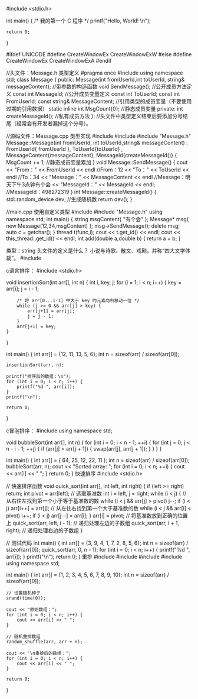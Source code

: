 #include <stdio.h>
 
int main()
{
    /* 我的第一个 C 程序 */
    printf("Hello, World! \n");
 
    return 0;
}


#ifdef UNICODE
#define CreateWindowEx  CreateWindowExW
#else
#define CreateWindowEx  CreateWindowExA
#endif

//头文件：Message.h  类型定义
#pragma once
#include <string>
using namespace std;
class Message
{
public:
	Message(int fromUserId,int toUserId, string& messageContent); //带参数的构造函数
	void SendMessage();  //公开成员方法定义
	const int MessageId;  //公开成员变量定义
	const int ToUserId;
	const int FromUserId;
	const string& MessageContent;  //引用类型的成员变量（不要使用过期的引用数据）
	static inline int MsgCount{0};  //静态成员变量
private:
	int createMessageId();  //私有成员方法
}; //头文件中类型定义结束后要添加分号结尾（经常会有开发者漏掉这个分号）。


//源码文件：Message.cpp  类型实现
#include <iostream>
#include <random>
#include "Message.h"
Message::Message(int fromUserId, int toUserId,string& messageContent) :
	FromUserId{ fromUserId },
	ToUserId{toUserId} ,
	MessageContent{messageContent},
	MessageId{createMessageId()} {
    MsgCount += 1; //静态成员变量累加
}
void Message::SendMessage() {
    cout << "From：" << FromUserId << endl  //From：12
    << "To：" << ToUserId << endl  //To：34
    << "Message：" << MessageContent << endl //Message：明天下午3点钟有个会
    << "MessageId：" << MessageId << endl;  //MessageId：498272319
}
int Message::createMessageId() {
    std::random_device dev;  //生成随机数
    return dev();
}


//main.cpp 使用自定义类型
#include <string>
#include "Message.h"
using namespace std;
int main() {
    string msgContent{ "有个会" };
    Message* msg{ new Message(12,34,msgContent) };
    msg->SendMessage();
    delete msg;
    auto c = getchar();
}
thread t(func,i);
cout << t.get_id() << endl; 
cout << this_thread::get_id() << endl; 
int add(double a,double b) {
    return a + b;
}

类型：string
头文件的定义是什么？
小说与诗歌、散文、戏剧，并称“四大文学体裁”。
#include <string>

c语言排序：
#include <stdio.h>

void insertionSort(int arr[], int n) {
    int i, key, j;
    for (i = 1; i < n; i++) {
        key = arr[i];
        j = i - 1;

        /* 将 arr[0...i-1] 中大于 key 的元素向右移动一位 */
        while (j >= 0 && arr[j] > key) {
            arr[j+1] = arr[j];
            j = j - 1;
        }
        arr[j+1] = key;
    }
}

int main() {
    int arr[] = {12, 11, 13, 5, 6};
    int n = sizeof(arr) / sizeof(arr[0]);

    insertionSort(arr, n);

    printf("排序后的数组：\n");
    for (int i = 0; i < n; i++) {
        printf("%d ", arr[i]);
    }
    printf("\n");

    return 0;
}

c冒泡排序：
#include <iostream>
using namespace std;

void bubbleSort(int arr[], int n) {
    for (int i = 0; i < n - 1; ++i) {
        for (int j = 0; j < n - i - 1; ++j) {
            if (arr[j] > arr[j + 1]) {
                swap(arr[j], arr[j + 1]);
            }
        }
    }
}

int main() {
    int arr[] = { 64, 25, 12, 22, 11 };
    int n = sizeof(arr) / sizeof(arr[0]);
    bubbleSort(arr, n);
    cout << "Sorted array: ";
    for (int i = 0; i < n; ++i) {
        cout << arr[i] << " ";
    }
    return 0;
}
快速排序
#include <stdio.h>

// 快速排序函数
void quick_sort(int arr[], int left, int right) {
    if (left >= right) return;
    int pivot = arr[left];  // 选取基准数
    int i = left, j = right;
    while (i < j) {
        // 从右往左找到第一个小于等于基准数的数
        while (i < j && arr[j] > pivot) j--;
        if (i < j) arr[i++] = arr[j];
        // 从左往右找到第一个大于基准数的数
        while (i < j && arr[i] < pivot) i++;
        if (i < j) arr[j--] = arr[i];
    }
    arr[i] = pivot;  // 将基准数放到正确的位置上
    quick_sort(arr, left, i - 1);  // 递归处理左边的子数组
    quick_sort(arr, i + 1, right);  // 递归处理右边的子数组
}

// 测试代码
int main() {
    int arr[] = {3, 9, 4, 1, 7, 2, 8, 5, 6};
    int n = sizeof(arr) / sizeof(arr[0]);
    quick_sort(arr, 0, n - 1);
    for (int i = 0; i < n; i++) {
        printf("%d ", arr[i]);
    }
    printf("\n");
    return 0;
}
重排
#include <iostream>
#include <algorithm>
#include <ctime>
#include <cstdlib>
using namespace std;

int main() {
    int arr[] = {1, 2, 3, 4, 5, 6, 7, 8, 9, 10};
    int n = sizeof(arr) / sizeof(arr[0]);
    
    // 设置随机种子
    srand(time(0));
    
    cout << "原始数组：";
    for (int i = 0; i < n; i++) {
        cout << arr[i] << " ";
    }
    
    // 随机重排数组
    random_shuffle(arr, arr + n);
    
    cout << "\n重排后的数组：";
    for (int i = 0; i < n; i++) {
        cout << arr[i] << " ";
    }
    
    return 0;
}

